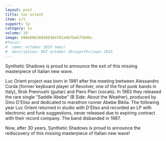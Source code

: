 ```yaml
---
layout: post
title: luc orient
item: s/t
support: lp
category: ss
volume: 19
image: b96b806368260384f82a9bfbeb7584bc
#focus:
#  name: october 2015 news!
#  description: OUT october 10<sup>th</sup> 2015
---
```


Synthetic Shadows is proud to announce the exit of this missing masterpiece of italian new wave.

Luc Orient project was born in 1981 after the meeting bwtween Alessandro Corda (former keyboard player of Revolver, one of the first punk bands in Italy), Rrok Prennushi (guitar) and Piero Pieri (vocals).
In 1983 they released the rare single “Saddle Abebe” (B Side: About the Weather), produced by Gino D'Eliso and dedicated to marathon runner Abebe Bikila. The following year Luc Orient returned in studio with D'Eliso and recorded an LP with electronic and funk suggestions, never released due to expiring contract with their record company. The band disbanded in 1987.

Now, after 30 years, Synthetic Shadows is proud to announce the rediscovery of this missing masterpiece of Italian new wave!
